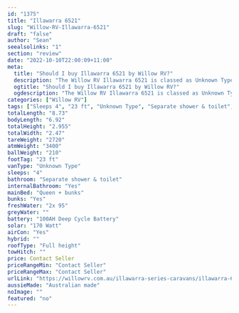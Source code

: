 ```yaml
---
id: "1375"
title: "Illawarra 6521"
slug: "Willow-RV-Illawarra-6521"
draft: "false"
author: "Sean"
seealsolinks: "1"
section: "review"
date: "2022-10-10T22:00:09+11:00"
meta:
  title: "Should I buy Illawarra 6521 by Willow RV?"
  description: "The Willow RV Illawarra 6521 is classed as Unknown Type, and sleeps 4 people. It is Australian made and comes in at 23 ft. It generally has Separate shower & toilet."
  ogtitle: "Should I buy Illawarra 6521 by Willow RV?"
  ogdescription: "The Willow RV Illawarra 6521 is classed as Unknown Type, and sleeps 4 people. It is Australian made and comes in at 23 ft. It generally has Separate shower & toilet."
categories: ["Willow RV"]
tags: ["Sleeps 4", "23 ft", "Unknown Type", "Separate shower & toilet", "Full height", "Price Unknown", "Australian made"]
totalLength: "8.73"
bodyLength: "6.92"
totalHeight: "2.955"
totalWidth: "2.47"
tareWeight: "2720"
atmWeight: "3400"
ballWeight: "210"
footTag: "23 ft"
vanType: "Unknown Type"
sleeps: "4"
bathroom: "Separate shower & toilet"
internalBathroom: "Yes"
mainBed: "Queen + bunks"
bunks: "Yes"
freshWater: "2x 95"
greyWater: ""
battery: "100AH Deep Cycle Battery"
solar: "170 Watt"
airCon: "Yes"
hybrid: ""
roofType: "Full height"
towHitch: ""
price: Contact Seller
priceRangeMin: "Contact Seller"
priceRangeMax: "Contact Seller"
urlLink: "https://willowrv.com.au/illawarra-series-caravans/illawarra-6520-family-caravan/"
aussieMade: "Australian made"
noImage: ""
featured: "no"
---
```

